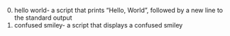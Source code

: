 0. hello world- a script that prints “Hello, World”, followed by a new line to the standard output
1. confused smiley- a script that displays a confused smiley
